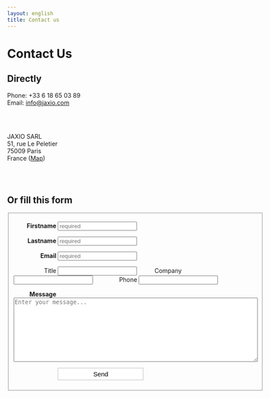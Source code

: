 ```yaml
---
layout: english
title: Contact us
---
```


# Contact Us
<div class="span-24 last">
<h2>Directly</h2>
</div>


<div id="email" class="span-6">
<p>
Phone: +33 6 18 65 03 89
<br/>
Email: <a href="mailto:info@jaxio.com">info@jaxio.com</a>
</p>
<br/>
<br/>
</div>

<div id="address" class="span-18 last">
<p>JAXIO SARL
<br/>
51, rue Le Peletier
<br/>
75009 Paris<br/>
France (<a href="http://maps.google.fr/maps?f=q&source=s_q&hl=fr&geocode=&q=51+Rue+Le+Peletier,+Paris&sll=46.75984,1.738281&sspn=11.215826,28.54248&ie=UTF8&hq=&hnear=51+Rue+Le+Peletier,+75009+Paris,+Ile-de-France&ll=48.875868,2.339857&spn=0.002628,0.006968&t=h&z=18">Map</a>)
</p>
<br/>
<br/>
</div>

<div class="span-24 last">
<h2>Or fill this form</h2>
</div>
<div id="questionnaire" class="span-24 last">
	<style>
		form#contact_form label {
			display: inline-block;
			width:100px;
			padding: 0px;
			text-align: right;
		}
		form#contact_form label.required {
			font-weight: bold;
		}
	</style>
       	<form action="https://spreadsheets.google.com/spreadsheet/formResponse?formkey=dFBRSzJDeWZaZWJyV2ozS3FEX3Zld2c6MQ&amp;ifq&amp;theme=0AX42CRMsmRFbUy03NTAzM2Q4My03ODU1LTQ2NzItODI2YS1kZmU5YzdiMzZjOGQ" 
			method="POST" id="contact_form" target="google_form" onsubmit="submitted=true;">
		<input type="hidden" name="pageNumber" value="0"/>
		<input type="hidden" name="backupCache"/>
		<fieldset>
			<p>
				<label for="firstname" class="required">Firstname</label>
				<input id="firstname" type="text" name="entry.0.single" placeholder="required" required/>
			</p>
			<p>
				<label for="lastname" class="required">Lastname</label>
				<input id="lastname" type="text" name="entry.2.single" placeholder="required" required/>
			</p>
			<p>
				<label for="email" class="required">Email</label>
				<input id="email" type="email" name="entry.4.single" placeholder="required" required/>
			</p>
			<p>
				<label for="title">Title</label>
				<input id="title" type="text" name="entry.9.single"/>
				<label for="company">Company</label>
				<input id="company" type="text" name="entry.11.single"/>
				<label for="phone">Phone</label>
				<input id="phone" type="phone" name="entry.6.single"/>
			</p>
			<p>
				<label for="message" class="required" style="vertical-align:top;">Message</label>
				<textarea id="message" name="entry.8.single" placeholder="Enter your message..." style="width:570px;height: 150px;" required></textarea>
			</p>
			<p>
				<label for="sendit" style="vertical-align:top;">&nbsp;</label>			
				<input id="sendit" type="submit" name="submit" value="Send" style="padding:5px;font-size:15px;width:200px;border: 1px solid #BEBEBE;background-color: white;"/><br>
			</p>
		</fieldset>
	</form>
</div>

<div id="confirmation" style="display: none" class="notice">
	Thank you, we will get back to you shortly.
</div>

<!-- see http://www.morningcopy.com.au/tutorials/how-to-style-google-forms/ -->
<script type="text/javascript">
	var submitted=false;
	function formLoaded() {
		if(submitted) {
			$("#questionnaire").hide();
			$("#confirmation").show();
		} 
	}
</script>
<iframe name="google_form"
	style="display:none;"
	src="https://spreadsheets.google.com/embeddedform?formkey=dDVxTzhZY0tfaXNoYWVCV0RvWHJWd1E6MQ" 
	onload="formLoaded();">
		Loading...
</iframe>
